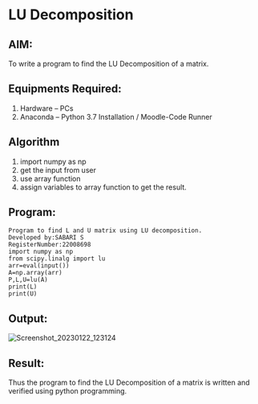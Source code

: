# LU Decomposition 

## AIM:
To write a program to find the LU Decomposition of a matrix.

## Equipments Required:
1. Hardware – PCs
2. Anaconda – Python 3.7 Installation / Moodle-Code Runner

## Algorithm
1. import numpy as np
2. get the input from user
3. use array function 
4. assign variables to array function to get the result.

## Program:
```
Program to find L and U matrix using LU decomposition.
Developed by:SABARI S 
RegisterNumber:22008698
import numpy as np
from scipy.linalg import lu
arr=eval(input())
A=np.array(arr)
P,L,U=lu(A)
print(L)
print(U)
```

## Output:
![Screenshot_20230122_123124](https://user-images.githubusercontent.com/118660461/213904838-8694e035-779d-4785-9dec-42e56c9dcd99.png)



## Result:
Thus the program to find the LU Decomposition of a matrix is written and verified using python programming.

